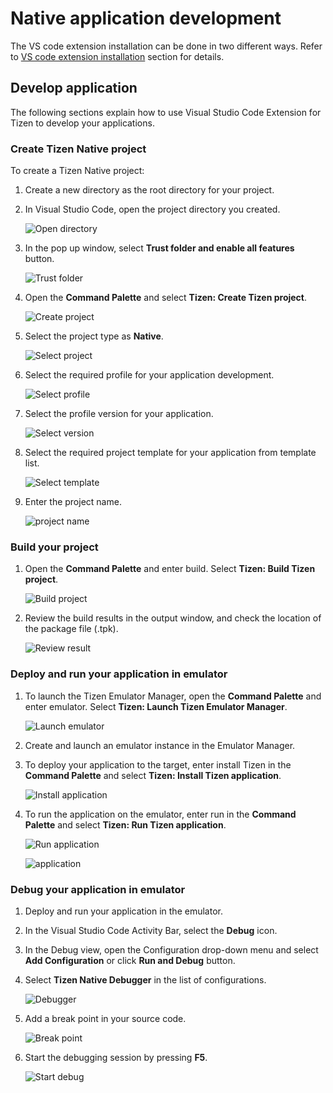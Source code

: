 # Native application development

The VS code extension installation can be done in two different ways. Refer to [VS code extension installation](dotnet.md) section for details. 

## Develop application

The following sections explain how to use Visual Studio Code Extension for Tizen to develop your applications.

### Create Tizen Native project

To create a Tizen Native project:

1. Create a new directory as the root directory for your project.

2. In Visual Studio Code, open the project directory you created.

   ![Open directory](media/native_directory.PNG)

3. In the pop up window, select **Trust folder and enable all features** button.

   ![Trust folder](media/native_trust.PNG)

4. Open the **Command Palette** and select **Tizen: Create Tizen project**.

   ![Create project](media/native_project_create.PNG)

5. Select the project type as **Native**.

   ![Select project](media/native_project_select.PNG)

6. Select the required profile for your application development.

   ![Select profile](media/native_profile.PNG)

7. Select the profile version for your application.

   ![Select version](media/native_profile_version.PNG)

8. Select the required project template for your application from template list.

   ![Select template](media/native_project_template.PNG)

9. Enter the project name.

   ![project name](media/native_project_name.PNG)


### Build your project

1. Open the **Command Palette** and enter build. Select **Tizen: Build Tizen project**.

   ![Build project](media/native_project_build.PNG)

2. Review the build results in the output window, and check the location of the package file (.tpk).

   ![Review result](media/native_build_result.PNG)

### Deploy and run your application in emulator

1. To launch the Tizen Emulator Manager, open the **Command Palette** and enter emulator. Select **Tizen: Launch Tizen Emulator Manager**.

   ![Launch emulator](media/native_deploy.PNG)

2. Create and launch an emulator instance in the Emulator Manager.

3. To deploy your application to the target, enter install Tizen in the **Command Palette** and select **Tizen: Install Tizen application**.

   ![Install application](media/native_install_application.PNG)

4. To run the application on the emulator, enter run in the **Command Palette** and select **Tizen: Run Tizen application**.

   ![Run application](media/native_run_application1.PNG)

   ![application](media/native_run_application2.PNG)

### Debug your application in emulator

1. Deploy and run your application in the emulator.

2. In the Visual Studio Code Activity Bar, select the **Debug** icon.

3. In the Debug view, open the Configuration drop-down menu and select **Add Configuration** or click **Run and Debug** button.

4. Select **Tizen Native Debugger** in the list of configurations.

   ![Debugger](media/native_debug.PNG)

5. Add a break point in your source code.

   ![Break point](media/native_add_breakpoint.PNG)

6. Start the debugging session by pressing **F5**.

   ![Start debug](media/native_start_debug.PNG)
